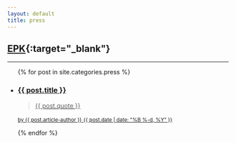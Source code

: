 ```yaml
---
layout: default
title: press
---
```

## [EPK](https://drive.google.com/drive/folders/1x2ruIM24ParliPgWUqqJePIfYAbf7wuA?usp=sharing){:target="_blank"}
---
<ul class="alternate-text-align">
{% for post in site.categories.press %}
<li>
<a href="{{ post.link }}" target="_blank">
<div>
<h3>{{ post.title }}</h3>
<blockquote>{{ post.quote }}</blockquote>

<small>by {{ post.article-author }}</small>
<small>{{ post.date | date: "%B %-d, %Y" }}</small>
</div>
</a>
</li>
{% endfor %}
</ul>
